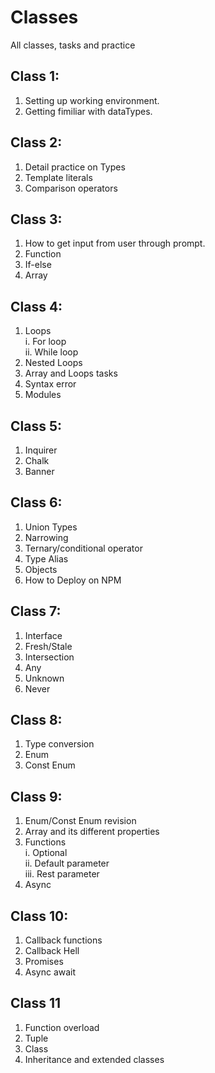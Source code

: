 # Classes  
All classes, tasks and practice  
## Class 1:  
  1. Setting up working environment.   
  2. Getting fimiliar with dataTypes.  
## Class 2:  
  1. Detail practice on Types  
  2. Template literals  
  3. Comparison operators  
## Class 3:  
  1. How to get input from user through prompt.  
  2. Function   
  3. If-else   
  4. Array  
## Class 4:  
  1. Loops  
     i. For loop  
     ii. While loop  
  3. Nested Loops  
  4. Array and Loops tasks  
  5. Syntax error  
  6. Modules  
## Class 5:  
  1. Inquirer  
  2. Chalk  
  3. Banner
## Class 6:  
  1. Union Types
  2. Narrowing
  3. Ternary/conditional operator   
  4. Type Alias    
  5. Objects
  6. How to Deploy on NPM  
## Class 7:  
  1. Interface  
  2. Fresh/Stale  
  3. Intersection  
  4. Any  
  5. Unknown  
  6. Never
## Class 8:  
  1. Type conversion  
  2. Enum
  3. Const Enum  
## Class 9:
  1. Enum/Const Enum revision
  2. Array and its different properties
  3. Functions  
     i. Optional  
     ii. Default parameter  
     iii. Rest parameter  
  4. Async 
## Class 10:  
  1. Callback functions  
  2. Callback Hell  
  3. Promises  
  4. Async await
## Class 11
  1. Function overload
  2. Tuple
  3. Class
  4. Inheritance and extended classes
